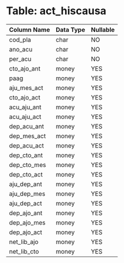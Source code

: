 # Table: act_hiscausa

| Column Name | Data Type | Nullable |
|-------------|-----------|----------|
| cod_pla | char | NO |
| ano_acu | char | NO |
| per_acu | char | NO |
| cto_ajo_ant | money | YES |
| paag | money | YES |
| aju_mes_act | money | YES |
| cto_ajo_act | money | YES |
| acu_aju_ant | money | YES |
| acu_aju_act | money | YES |
| dep_acu_ant | money | YES |
| dep_mes_act | money | YES |
| dep_acu_act | money | YES |
| dep_cto_ant | money | YES |
| dep_cto_mes | money | YES |
| dep_cto_act | money | YES |
| aju_dep_ant | money | YES |
| aju_dep_mes | money | YES |
| aju_dep_act | money | YES |
| dep_ajo_ant | money | YES |
| dep_ajo_mes | money | YES |
| dep_ajo_act | money | YES |
| net_lib_ajo | money | YES |
| net_lib_cto | money | YES |
